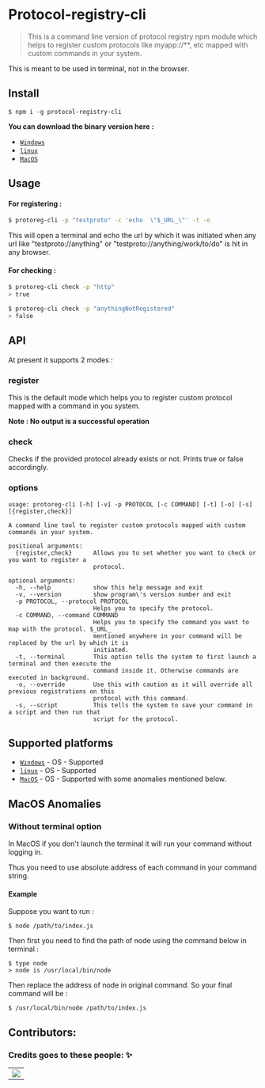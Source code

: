 # Protocol-registry-cli
> This is a command line version of protocol registry npm module which helps to register custom protocols like myapp://**, etc mapped with custom commands in your system.

This is meant to be used in terminal, not in the browser.

<!-- <p align="center">
    <br>
	<img alt="Coding" width="500" src="https://user-images.githubusercontent.com/41825906/116656011-96d46080-a9a9-11eb-9107-03b2e58f94a3.gif" />
    <br>
</p> -->

## Install

```
$ npm i -g protocol-registry-cli
```
**You can download the binary version here :**
- [`Windows`](https://github.com/Shubham-Kumar-2000/protocol-registry-cli/raw/main/protocol-registry-cli-win.exe)
- [`linux`](https://github.com/Shubham-Kumar-2000/protocol-registry-cli/raw/main/protocol-registry-cli-linux)
- [`MacOS`](https://github.com/Shubham-Kumar-2000/protocol-registry-cli/raw/main/protocol-registry-cli-macos)

## Usage

#### For registering :

```bash
$ protoreg-cli -p "testproto" -c 'echo  \"$_URL_\"' -t -o
```

This will open a terminal and  echo the url by which it was initiated when any url like "testproto://anything" or "testproto://anything/work/to/do" is hit in any browser.

#### For checking :

```bash
$ protoreg-cli check -p "http"
> true

$ protoreg-cli check -p "anythingNotRegistered"
> false
```

## API

At present it supports 2 modes :

### register

This is the default mode which helps you to register custom protocol mapped with a command in you system.

**Note : No output is a successful operation**

### check

Checks if the provided protocol already exists or not.
Prints true or false accordingly.

### options

```
usage: protoreg-cli [-h] [-v] -p PROTOCOL [-c COMMAND] [-t] [-o] [-s] [{register,check}]

A command line tool to register custom protocols mapped with custom commands in your system.

positional arguments:
  {register,check}      Allows you to set whether you want to check or you want to register a
                        protocol.

optional arguments:
  -h, --help            show this help message and exit
  -v, --version         show program\'s version number and exit
  -p PROTOCOL, --protocol PROTOCOL
                        Helps you to specify the protocol.
  -c COMMAND, --command COMMAND
                        Helps you to specify the command you want to map with the protocol. $_URL_
                        mentioned anywhere in your command will be replaced by the url by which it is
                        initiated.
  -t, --terminal        This option tells the system to first launch a terminal and then execute the
                        command inside it. Otherwise commands are executed in background.
  -o, --override        Use this with caution as it will override all previous registrations on this
                        protocol with this command.
  -s, --script          This tells the system to save your command in a script and then run that
                        script for the protocol.
```

## Supported platforms

- [`Windows`](https://g.co/kgs/bm4Z4b) - OS - Supported 
- [`linux`](https://g.co/kgs/xXAi4C) - OS - Supported
- [`MacOS`](https://g.co/kgs/k8yG4U) - OS - Supported with some anomalies mentioned below.

## MacOS Anomalies

### Without terminal option

In MacOS if you don't launch the terminal it will run your command without logging in.

Thus you need to use absolute address of each command in your command string.

#### Example

Suppose you want to run :
```
$ node /path/to/index.js
```

Then first you need to find the path of node using the command below in terminal :
```
$ type node
> node is /usr/local/bin/node
```

Then replace the address of node in original command.
So your final command will be :
```
$ /usr/local/bin/node /path/to/index.js
```

## Contributors:

### Credits goes to these people: ✨

<table>
	<tr>
		<td>
            <a href="https://github.com/Shubham-Kumar-2000/protocol-registry-cli/graphs/contributors">
                <img src="https://contrib.rocks/image?repo=Shubham-Kumar-2000/protocol-registry-cli" />
            </a>
		</td>
	</tr>
</table>

